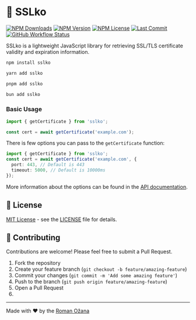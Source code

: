 # 👾 SSLko

[![NPM Downloads](https://img.shields.io/npm/dm/sslko?style=for-the-badge)](https://www.npmjs.com/package/sslko)
[![NPM Version](https://img.shields.io/npm/v/sslko?style=for-the-badge)](https://www.npmjs.com/package/sslko)
[![NPM License](https://img.shields.io/npm/l/sslko?style=for-the-badge)](https://github.com/OzzyCzech/sslko/blob/main/LICENSE)
[![Last Commit](https://img.shields.io/github/last-commit/OzzyCzech/sslko?style=for-the-badge)](https://github.com/OzzyCzech/sslko/commits/main)
[![GitHub Workflow Status](https://img.shields.io/github/actions/workflow/status/OzzyCzech/sslko/main.yml?style=for-the-badge)](https://github.com/OzzyCzech/sslko/actions)

SSLko is a lightweight JavaScript library for retrieving SSL/TLS certificate validity and expiration information.

```bash
npm install sslko
```

```bash
yarn add sslko
```

```bash
pnpm add sslko
```

```bash
bun add sslko
```

### Basic Usage

```typescript
import { getCertificate } from 'sslko';

const cert = await getCertificate('example.com');
```

There is few options you can pass to the `getCertificate` function:

```typescript
import { getCertificate } from 'sslko';
const cert = await getCertificate('example.com', {
  port: 443, // Default is 443
  timeout: 5000, // Default is 10000ms
});
```

More information about the options can be found in the [API documentation](https://ozzyczech.github.io/sslko/).

## 📄 License

[MIT License](LICENSE) - see the [LICENSE](LICENSE) file for details.


## 🤝 Contributing

Contributions are welcome! Please feel free to submit a Pull Request.

1. Fork the repository
2. Create your feature branch (`git checkout -b feature/amazing-feature`)
3. Commit your changes (`git commit -m 'Add some amazing feature'`)
4. Push to the branch (`git push origin feature/amazing-feature`)
5. Open a Pull Request
6. 
--- 

Made with ❤️ by the [Roman Ožana](https://ozana.cz)   

